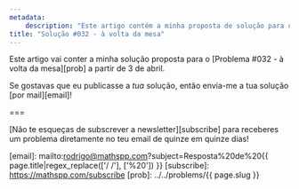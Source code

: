 ```yaml
---
metadata:
    description: "Este artigo contém a minha proposta de solução para um dos problemas deste blogue."
title: "Solução #032 - à volta da mesa"
---
```


Este artigo vai conter a minha solução proposta
para o [Problema #032 - à volta da mesa][prob] a partir de 3 de abril.

Se gostavas que eu publicasse a *tua* solução, então
envia-me a tua solução [por mail][email]!
<!--Este artigo contém a minha solução proposta
para o [Problema #032 - à volta da mesa][prob].
Por favor, não leias esta solução se ainda não tentaste
resolver [o problema][prob] a sério.-->

===

<!--### Solução



Se tens alguma questão sobre a minha solução, se encontraste algum erro (woops!) ou se gostavas de partilhar a *tua* solução, deixa um comentário em baixo.
Caso contrário podes só deixar um “upvote”!-->

[Não te esqueças de subscrever a newsletter][subscribe] para receberes
um problema diretamente no teu email de quinze em quinze dias!

[email]: mailto:rodrigo@mathspp.com?subject=Resposta%20de%20{{ page.title|regex_replace(['/ /'], ['%20']) }}
[subscribe]: https://mathspp.com/subscribe
[prob]: ../../problems/{{ page.slug }}
